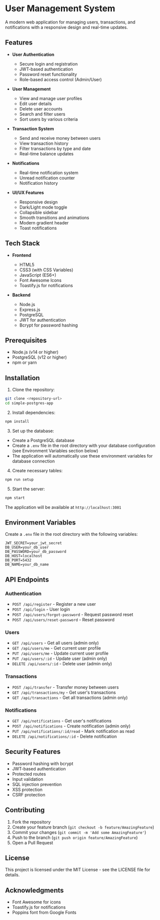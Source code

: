 # User Management System

A modern web application for managing users, transactions, and notifications with a responsive design and real-time updates.

## Features

- **User Authentication**
  - Secure login and registration
  - JWT-based authentication
  - Password reset functionality
  - Role-based access control (Admin/User)

- **User Management**
  - View and manage user profiles
  - Edit user details
  - Delete user accounts
  - Search and filter users
  - Sort users by various criteria

- **Transaction System**
  - Send and receive money between users
  - View transaction history
  - Filter transactions by type and date
  - Real-time balance updates

- **Notifications**
  - Real-time notification system
  - Unread notification counter
  - Notification history

- **UI/UX Features**
  - Responsive design
  - Dark/Light mode toggle
  - Collapsible sidebar
  - Smooth transitions and animations
  - Modern gradient header
  - Toast notifications

## Tech Stack

- **Frontend**
  - HTML5
  - CSS3 (with CSS Variables)
  - JavaScript (ES6+)
  - Font Awesome Icons
  - Toastify.js for notifications

- **Backend**
  - Node.js
  - Express.js
  - PostgreSQL
  - JWT for authentication
  - Bcrypt for password hashing

## Prerequisites

- Node.js (v14 or higher)
- PostgreSQL (v12 or higher)
- npm or yarn

## Installation

1. Clone the repository:
```bash
git clone <repository-url>
cd simple-postgres-app
```

2. Install dependencies:
```bash
npm install
```

3. Set up the database:
- Create a PostgreSQL database
- Create a `.env` file in the root directory with your database configuration (see Environment Variables section below)
- The application will automatically use these environment variables for database connection

4. Create necessary tables:
```bash
npm run setup
```

5. Start the server:
```bash
npm start
```

The application will be available at `http://localhost:3001`

## Environment Variables

Create a `.env` file in the root directory with the following variables:

```
JWT_SECRET=your_jwt_secret
DB_USER=your_db_user
DB_PASSWORD=your_db_password
DB_HOST=localhost
DB_PORT=5432
DB_NAME=your_db_name
```

## API Endpoints

### Authentication
- `POST /api/register` - Register a new user
- `POST /api/login` - User login
- `POST /api/users/forgot-password` - Request password reset
- `POST /api/users/reset-password` - Reset password

### Users
- `GET /api/users` - Get all users (admin only)
- `GET /api/users/me` - Get current user profile
- `PUT /api/users/me` - Update current user profile
- `PUT /api/users/:id` - Update user (admin only)
- `DELETE /api/users/:id` - Delete user (admin only)

### Transactions
- `POST /api/transfer` - Transfer money between users
- `GET /api/transactions/my` - Get user's transactions
- `GET /api/transactions` - Get all transactions (admin only)

### Notifications
- `GET /api/notifications` - Get user's notifications
- `POST /api/notifications` - Create notification (admin only)
- `PUT /api/notifications/:id/read` - Mark notification as read
- `DELETE /api/notifications/:id` - Delete notification

## Security Features

- Password hashing with bcrypt
- JWT-based authentication
- Protected routes
- Input validation
- SQL injection prevention
- XSS protection
- CSRF protection

## Contributing

1. Fork the repository
2. Create your feature branch (`git checkout -b feature/AmazingFeature`)
3. Commit your changes (`git commit -m 'Add some AmazingFeature'`)
4. Push to the branch (`git push origin feature/AmazingFeature`)
5. Open a Pull Request

## License

This project is licensed under the MIT License - see the LICENSE file for details.

## Acknowledgments

- Font Awesome for icons
- Toastify.js for notifications
- Poppins font from Google Fonts 